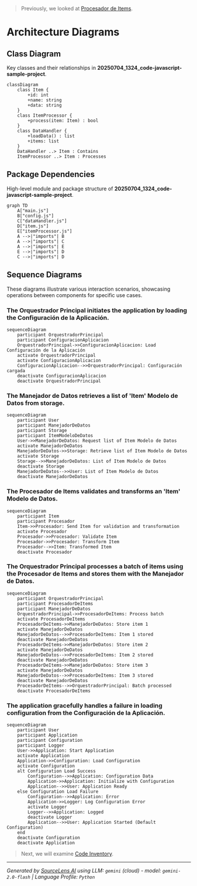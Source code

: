 > Previously, we looked at [Procesador de Items](08_procesador-de-items.md).

# Architecture Diagrams
## Class Diagram
Key classes and their relationships in **20250704_1324_code-javascript-sample-project**.
```mermaid
classDiagram
    class Item {
        +id: int
        +name: string
        +data: string
    }
    class ItemProcessor {
        +process(item: Item) : bool
    }
    class DataHandler {
        +loadData() : list
        +items: list
    }
    DataHandler ..> Item : Contains
    ItemProcessor ..> Item : Processes
```
## Package Dependencies
High-level module and package structure of **20250704_1324_code-javascript-sample-project**.
```mermaid
graph TD
    A["main.js"]
    B["config.js"]
    C["dataHandler.js"]
    D["item.js"]
    E["itemProcessor.js"]
    A -->|"imports"| B
    A -->|"imports"| C
    A -->|"imports"| E
    E -->|"imports"| D
    C -->|"imports"| D
```
## Sequence Diagrams
These diagrams illustrate various interaction scenarios, showcasing operations between components for specific use cases.
### The Orquestrador Principal initiates the application by loading the Configuración de la Aplicación.
```mermaid
sequenceDiagram
    participant OrquestradorPrincipal
    participant ConfiguracionAplicacion
    OrquestradorPrincipal->>ConfiguracionAplicacion: Load Configuración de la Aplicación
    activate OrquestradorPrincipal
    activate ConfiguracionAplicacion
    ConfiguracionAplicacion-->>OrquestradorPrincipal: Configuración cargada
    deactivate ConfiguracionAplicacion
    deactivate OrquestradorPrincipal
```
### The Manejador de Datos retrieves a list of 'Item' Modelo de Datos from storage.
```mermaid
sequenceDiagram
    participant User
    participant ManejadorDeDatos
    participant Storage
    participant ItemModeloDeDatos
    User->>ManejadorDeDatos: Request list of Item Modelo de Datos
    activate ManejadorDeDatos
    ManejadorDeDatos->>Storage: Retrieve list of Item Modelo de Datos
    activate Storage
    Storage-->>ManejadorDeDatos: List of Item Modelo de Datos
    deactivate Storage
    ManejadorDeDatos-->>User: List of Item Modelo de Datos
    deactivate ManejadorDeDatos
```
### The Procesador de Items validates and transforms an 'Item' Modelo de Datos.
```mermaid
sequenceDiagram
    participant Item
    participant Procesador
    Item->>Procesador: Send Item for validation and transformation
    activate Procesador
    Procesador->>Procesador: Validate Item
    Procesador->>Procesador: Transform Item
    Procesador-->>Item: Transformed Item
    deactivate Procesador
```
### The Orquestrador Principal processes a batch of items using the Procesador de Items and stores them with the Manejador de Datos.
```mermaid
sequenceDiagram
    participant OrquestradorPrincipal
    participant ProcesadorDeItems
    participant ManejadorDeDatos
    OrquestradorPrincipal->>ProcesadorDeItems: Process batch
    activate ProcesadorDeItems
    ProcesadorDeItems->>ManejadorDeDatos: Store item 1
    activate ManejadorDeDatos
    ManejadorDeDatos-->>ProcesadorDeItems: Item 1 stored
    deactivate ManejadorDeDatos
    ProcesadorDeItems->>ManejadorDeDatos: Store item 2
    activate ManejadorDeDatos
    ManejadorDeDatos-->>ProcesadorDeItems: Item 2 stored
    deactivate ManejadorDeDatos
    ProcesadorDeItems->>ManejadorDeDatos: Store item 3
    activate ManejadorDeDatos
    ManejadorDeDatos-->>ProcesadorDeItems: Item 3 stored
    deactivate ManejadorDeDatos
    ProcesadorDeItems-->>OrquestradorPrincipal: Batch processed
    deactivate ProcesadorDeItems
```
### The application gracefully handles a failure in loading configuration from the Configuración de la Aplicación.
```mermaid
sequenceDiagram
    participant User
    participant Application
    participant Configuration
    participant Logger
    User->>Application: Start Application
    activate Application
    Application->>Configuration: Load Configuration
    activate Configuration
    alt Configuration Load Success
        Configuration-->>Application: Configuration Data
        Application->>Application: Initialize with Configuration
        Application-->>User: Application Ready
    else Configuration Load Failure
        Configuration-->>Application: Error
        Application->>Logger: Log Configuration Error
        activate Logger
        Logger-->>Application: Logged
        deactivate Logger
        Application-->>User: Application Started (Default Configuration)
    end
    deactivate Configuration
    deactivate Application
```

> Next, we will examine [Code Inventory](10_code_inventory.md).


---

*Generated by [SourceLens AI](https://github.com/openXFlow/sourceLensAI) using LLM: `gemini` (cloud) - model: `gemini-2.0-flash` | Language Profile: `Python`*